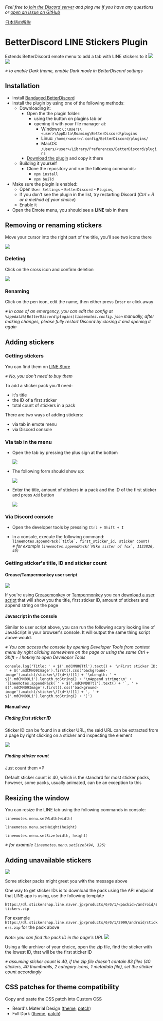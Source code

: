 _Feel free to [join the Discord server](https://discordapp.com/invite/wCX6K8q) and ping me if you have any questions or [open an Issue on GitHub](https://github.com/awaken1ng/bd-linestickers/issues)_

[日本語の解説](README_ja.md)

# BetterDiscord LINE Stickers Plugin

Extends BetterDiscord emote menu to add a tab with LINE stickers to it
[![](https://camo.githubusercontent.com/6b145ba99071dd660d1ac866cc507e74de704874/68747470733a2f2f63646e2e646973636f72646170702e636f6d2f6174746163686d656e74732f3233313434323233333138343734373534302f3332333539363635363935343137393538352f756e6b6e6f776e2e706e67)](https://github.com/awaken1ng/bd-linestickers#installation)
[![](https://camo.githubusercontent.com/84a146ee8b202df573c4c4303759ea19a8b150ee/68747470733a2f2f63646e2e646973636f72646170702e636f6d2f6174746163686d656e74732f3233313434323233333138343734373534302f3332333539363637393032303431323932382f756e6b6e6f776e2e706e67)](https://github.com/awaken1ng/bd-linestickers#installation)

*※ to enable Dark theme, enable Dark mode in BetterDiscord settings*

## Installation

* Install [Bandaged BetterDiscord](https://github.com/rauenzi/BetterDiscordApp)
* Install the plugin by using one of the following methods:
  * Downloading it:
    * Open the the plugin folder:
      * using the button on plugins tab or
      * opening it with your file manager at:
        * Windows: `C:\Users\<user>\AppData\Roaming\BetterDiscord\plugins`
        * Linux: `/home/<user>/.config/BetterDiscord/plugins/`
        * MacOS: `/Users/<user>/Library/Preferences/BetterDiscord/plugins`
    * [Download the plugin](https://github.com/awaken1ng/bd-linestickers/releases) and copy it there
  * Building it yourself
    * Clone the repository and run the following commands:
      * `npm install`
      * `npm build`
* Make sure the plugin is enabled:
  * Open `User Settings` - `BetterDiscord` - `Plugins`, 
  * If you don't see the plugin in the list, try restarting Discord (*Ctrl + R or a method of your choice*)
  * Enable it
* Open the Emote menu, you should see a **LINE** tab in there

## Removing or renaming stickers

Move your cursor into the right part of the title, you'll see two icons there

![](https://camo.githubusercontent.com/1cf0df3ea7383c2ab2798705d5f29b18eb841ab5/68747470733a2f2f63646e2e646973636f72646170702e636f6d2f6174746163686d656e74732f3330363032303830333534363434373837322f3334353934333731343336353137373835362f756e6b6e6f776e2e706e67)

### Deleting

Click on the cross icon and confirm deletion

![](https://camo.githubusercontent.com/badffdb26d735d0d0807333d5dd3c8e4d60ffebd/68747470733a2f2f63646e2e646973636f72646170702e636f6d2f6174746163686d656e74732f3330363032303830333534363434373837322f3334353934343033343730393334303138312f756e6b6e6f776e2e706e67)

### Renaming 

Click on the pen icon, edit the name, then either press `Enter` or click away

*※ In case of an emergency, you can edit the config at `%appdata%\BetterDiscord\plugins\lineemotes.config.json` manually, after making changes, please fully restart Discord by closing it and opening it again*

## Adding stickers

### Getting stickers

You can find them on [LINE Store](https://store.line.me/home/en)

*※ No, you don't need to buy them*

To add a sticker pack you'll need:
* it's title
* the ID of a first sticker
* total count of stickers in a pack

There are two ways of adding stickers:
* via tab in emote menu
* via Discord console

### Via tab in the menu

* Open the tab by pressing the plus sign at the bottom

  ![](https://camo.githubusercontent.com/c1f110a58855ef1f197fae9f3fc5f17feee2ba79/68747470733a2f2f63646e2e646973636f72646170702e636f6d2f6174746163686d656e74732f3233313434323233333138343734373534302f3332333630313937353139373330323738352f756e6b6e6f776e2e706e67)

* The following form should show up:

  ![](https://camo.githubusercontent.com/b679d291fabdb1fc8a6ce36917d68275f31a963c/68747470733a2f2f63646e2e646973636f72646170702e636f6d2f6174746163686d656e74732f3233313434323233333138343734373534302f3332333630323130313939313234333737382f756e6b6e6f776e2e706e67)

* Enter the title, amount of stickers in a pack and the ID of the first sticker and press `Add` button

  ![](https://camo.githubusercontent.com/756765fef0bc6a58ea242015d0bab7481c210e5a/68747470733a2f2f63646e2e646973636f72646170702e636f6d2f6174746163686d656e74732f3233313434323233333138343734373534302f3332333630323332323536313137313435382f756e6b6e6f776e2e706e67)

### Via Discord console

* Open the developer tools by pressing `Ctrl + Shift + I`

* In a console, execute the following command: ``lineemotes.appendPack(`title`, first_sticker_id, sticker count)``
<br> *※ for example ``lineemotes.appendPack(`Miko sister of fox`, 1133826, 40)``*


### Getting sticker's title, ID and sticker count

#### Grease/Tampermonkey user script
[![](https://camo.githubusercontent.com/90e0741670663dbc6e414478d793b5a50ffbb2cb/68747470733a2f2f63646e2e646973636f72646170702e636f6d2f6174746163686d656e74732f3233313434323233333138343734373534302f3331303138363631353934313336353736302f756e6b6e6f776e2e706e67)](https://greasyfork.org/en/scripts/23630)

If you're using [Greasemonkey](https://addons.mozilla.org/en-US/firefox/addon/greasemonkey/) or [Tampermonkey](https://chrome.google.com/webstore/detail/tampermonkey/dhdgffkkebhmkfjojejmpbldmpobfkfo) you can [download a user script](https://greasyfork.org/en/scripts/23630) that will show you the title, first sticker ID, amount of stickers and append string on the page

#### Javascript in the console
Similar to user script above, you can run the following scary looking line of JavaScript in your browser's console. It will output the same thing script above would.

*※ You can access the console by opening Developer Tools from context menu by right clicking somewhere on the page or using the same Ctrl + Shift + I hotkey to open Developer Tools*

```
console.log('Title: ' + $('.mdCMN08Ttl').text() + '\nFirst sticker ID: ' + $('.mdCMN09Image').first().css('background-image').match(/sticker\/(\d+)/)[1] + '\nLength: ' + $('.mdCMN09Li').length.toString() + '\nAppend string:\n' + 'lineemotes.appendPack(`' + $('.mdCMN08Ttl').text() + '`, ' + $('.mdCMN09Image').first().css('background-image').match(/sticker\/(\d+)/)[1] + ', ' + $('.mdCMN09Li').length.toString() + ')')
```

#### Manual way
##### Finding first sticker ID
Sticker ID can be found in a sticker URL, the said URL can be extracted from a page by right clicking on a sticker and inspecting the element

![](https://camo.githubusercontent.com/78635b5611f1cb82378737c741dd3a3c255569e7/68747470733a2f2f63646e2e646973636f72646170702e636f6d2f6174746163686d656e74732f3233313434323233333138343734373534302f3331303139333031353831353739383738362f756e6b6e6f776e2e706e67)

##### Finding sticker count
Just count them =P

Default sticker count is 40, which is the standard for most sticker packs, however, some packs, usually animated, can be an exception to this

## Resizing the window

You can resize the LINE tab using the following commands in console:

`lineemotes.menu.setWidth(width)`

`lineemotes.menu.setHeight(height)`

`lineemotes.menu.setSize(width, height)`

*※ for example `lineemotes.menu.setSize(494, 326)`*

## Adding unavailable stickers
[![](https://camo.githubusercontent.com/6a6c9d4febc36ae58e9e0f7577aab1756a020f70/68747470733a2f2f696d616765732d312e646973636f72646170702e6e65742f2e654a774e7955734f7779414d414e47376341444d78355130743045456b61674a52746852466c5876586d6235357176756361705637534b64563444743445786a30797730556932364574577a704836777a6e5242456b6c3576306f54427563746f6e50653277556a786f426d556c6a4d793367625a2d453948397a74302d687075726571666e384642434c532e72394b32513273713566664d526b786a6f466175426d7a30663755)](https://store.line.me/stickershop/product/2999/ja)

Some sticker packs might greet you with the message above

One way to get sticker IDs is to download the pack using the API endpoint that LINE app is using, use the following template

`https://dl.stickershop.line.naver.jp/products/0/0/1/<packid>/android/stickers.zip`

For example `https://dl.stickershop.line.naver.jp/products/0/0/1/2999/android/stickers.zip` for the pack above

*Note: you can find the pack ID in the page's URL*
![](https://camo.githubusercontent.com/fe841f6288a0dd1c28c161494ed36d4a97f6acca/68747470733a2f2f63646e2e646973636f72646170702e636f6d2f6174746163686d656e74732f3233313434323233333138343734373534302f3331303139343039333631333531343737342f756e6b6e6f776e2e706e67)

Using a file archiver of your choice, open the zip file, find the sticker with the lowest ID, that will be the first sticker ID

*※ assuming sticker count is 40, if the zip file doesn't contain 83 files (40 stickers, 40 thumbnails, 2 category icons, 1 metadata file), set the sticker count accordingly*

## CSS patches for theme compatibility

Copy and paste the CSS patch into Custom CSS

- Beard's Material Design ([theme](https://github.com/BeardDesign1/Material-design-theme), [patch](https://gist.github.com/awaken1ng/417d8faf8dc69f5df9c43ede3c841856))
- Full Dark ([theme](https://github.com/fluffingtons/fulldark), [patch](https://gist.github.com/awaken1ng/3ff89021b3f913254e515ae0393790af))
